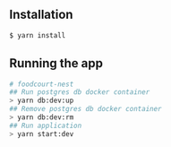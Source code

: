## Installation

```bash
$ yarn install
```

## Running the app

```bash
# foodcourt-nest
## Run postgres db docker container
> yarn db:dev:up
## Remove postgres db docker container
> yarn db:dev:rm
## Run application
> yarn start:dev

```
